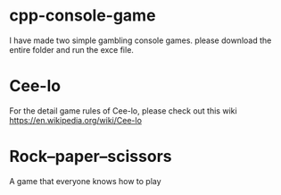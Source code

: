# cpp-console-game
I have made two simple gambling console games. please download the entire folder and run the exce file.
# Cee-lo
For the detail game rules of Cee-lo, please check out this wiki https://en.wikipedia.org/wiki/Cee-lo
# Rock–paper–scissors
A game that everyone knows how to play

